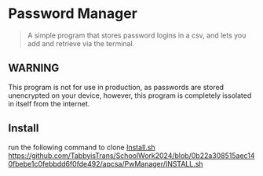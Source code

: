 # Password Manager

> A simple program that stores password logins in a csv, and lets you add and retrieve via the terminal.

## **WARNING**

This program is not for use in production, as passwords are stored unencrypted on your device, however, this program is completely issolated in itself from the internet.

## Install

run the following command to clone [Install.sh](./INSTALL.sh)
    https://github.com/TabbyisTrans/SchoolWork2024/blob/0b22a308515aec140fbebe1c0febbdd6f0fde492/apcsa/PwManager/INSTALL.sh
    
